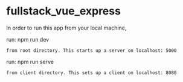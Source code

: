 # fullstack_vue_express
In order to run this app from your local machine,

run:
    npm run dev

    from root directory. This starts up a server on localhost: 5000

run:
    npm run serve

    from client directory. This sets up a client on localhost: 8080